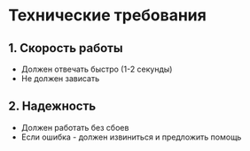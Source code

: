 # Технические требования

## 1. Скорость работы
- Должен отвечать быстро (1-2 секунды)
- Не должен зависать

## 2. Надежность
- Должен работать без сбоев
- Если ошибка - должен извиниться и предложить помощь